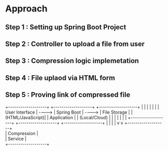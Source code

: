 # Approach 
## Step 1 : Setting up Spring Boot Project 
## Step 2 : Controller to upload a file from user
## Step 3 : Compression logic implemetation 
## Step 4 : File uplaod via HTML form
## Step 5 : Proving link of compressed file

+-------------------+       +-------------------+       +-------------------+
|                   |       |                   |       |                   |
|   User Interface  | ----> |   Spring Boot     | ----> |   File Storage    |
|  (HTML/JavaScript)|       |   Application      |       | (Local/Cloud)     |
|                   |       |                   |       |                   |
+-------------------+       +-------------------+       +-------------------+
                                |          |
                                |          |
                                v          v
                       +-------------------+  
                       |   Compression      |  
                       |   Service          |  
                       +-------------------+  